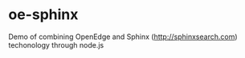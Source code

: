 # oe-sphinx
Demo of combining OpenEdge and Sphinx (http://sphinxsearch.com) techonology through node.js
